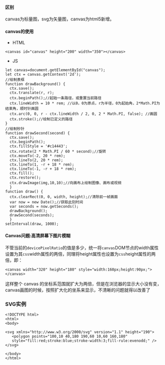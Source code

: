 #### 区别

canvas为标量图，svg为矢量图，canvas为html5新增。

#### canvas的使用

* HTML

`<canvas id="canvas" height="200" width="350"></canvas>`

* JS

```
let canvas=document.getElementById("canvas");
let ctx = canvas.getContext('2d');
//绘制表框
function drawBackground() {
  ctx.save();
  ctx.translate(r, r);
  ctx.beginPath();//起始一条路径，或重置当前路径
  ctx.lineWidth = 10 * rem; //以0，0为原点，r为半径，0为起始角，2*Math.PI为结束角，顺时针画圆
  ctx.arc(0, 0, r - ctx.lineWidth / 2, 0, 2 * Math.PI, false); //画圆
  ctx.stroke();//绘制已定义的路径
}
//绘制秒针
function drawSecond(second) {
  ctx.save();
  ctx.beginPath();
  ctx.fillStyle = '#c14443';
  ctx.rotate(2 * Math.PI / 60 * second);//旋转
  ctx.moveTo(-2, 20 * rem);
  ctx.lineTo(2, 20 * rem);
  ctx.lineTo(1, -r + 18 * rem);
  ctx.lineTo(-1, -r + 18 * rem);
  ctx.fill();
  ctx.restore();
  ctx.drawImage(img,10,10);//向画布上绘制图像、画布或视频
  }
function draw() {
  ctx.clearRect(0, 0, width, height);//清除前一帧画面
  var now = new Date();//获取此刻时间
  var seconds = now.getSeconds();
  drawBackground();
  drawSecond(seconds);
  }
setInterval(draw, 1000);
```

#### Canvas问题:高清屏幕下图片模糊

不管当前的`devicePixelRatio`的值是多少，统一将`canvas`DOM节点的width属性设置为其`css`width属性的两倍，同理将height属性也设置为`css`height属性的两倍，即：

`<canvas width="320" height="180" style="width:160px;height:90px;"></canvas>`

这样整个 canvas 的坐标系范围就扩大为两倍，但是在浏览器的显示大小没有变，canvas画图的时候，按照扩大化的坐系来显示，不清晰的问题就得以改善了

### SVG实例

```
<!DOCTYPE html>
<html>
<body>

<svg xmlns="http://www.w3.org/2000/svg" version="1.1" height="190">
   <polygon points="100,10 40,180 190,60 10,60 160,180"
   style="fill:red;stroke:blue;stroke-width:3;fill-rule:evenodd;" />
</svg>
 
</body>
</html>
```



